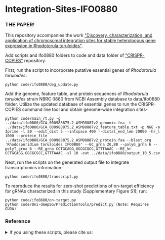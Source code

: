 # Integration-Sites-IFO0880

### THE PAPER!
This repository accompanies the work ["Discovery, characterization, and application of chromosomal integration sites for stable heterologous gene expression in Rhodotorula toruloides"](https://www.sciencedirect.com/science/article/abs/pii/S1096717625000138).

Add scripts and ifo0880 folders to code and data folder of ["CRISPR-COPIES"](https://github.com/Zhao-Group/COPIES) repository.

First, run the script to incorporate putative essential genes of *Rhodotorula toruloides*:
```
python code/ifo0880/deg_update.py
```

Add the genome, feature table, and protein sequences of *Rhodotorula toruloides* strain NBRC 0880 from NCBI Assembly database to data/ifo0880 folder. Utilize the updated database of essential genes to run the CRISPR-COPIES command line tool and obtain genome-wide integration sites- 
```
python code/main_rt.py -g ../data/ifo0880/GCA_000988875.2_ASM98887v2_genomic.fna -t ../data/ifo0880/GCA_000988875.2_ASM98887v2_feature_table.txt -p NGG -o 3prime -l 20 --edit_dist 5 --intspace 400 --distal_end_len 20000 -hr_l 1000 --protein_file ../data/ifo0880/GCA_000988875.2_ASM98887v2_protein.faa --blast_org 'Rhodosporidium toruloides IFO0880' --GC_grna 20,80 --polyG_grna 6 --polyT_grna 6 --RE_grna CCTGCAGG,GGCGCGCC,GTTTAAAC --RE_hr CCTGCAGG,GGCGCGCC,GTTTAAAC -sl 10 -out ../data/ifo0880/output_10_5.csv
```

Next, run the scripts on the generated output file to integrate transcriptomics information:
```
python code/ifo0880/transcript.py
```

To reproduce the results for zero-shot predictions of on-target efficiency for gRNAs characterized in this study (Supplementary Figure S1), run:
```
python code/ifo0880/on-target.py
python code/Uni-deepSG/PredictionTools/predict.py (Note: Requires CUDA)
```

### Reference
<details>
<summary>If you using these scripts, please cite us:</summary>

```bibtex
Xu, H., Shi, L., Boob, A. G., Park, W., Tan, S. I., Tran, V. G., ... & Zhao, H. (2025). Discovery, characterization, and application of chromosomal integration sites for stable heterologous gene expression in Rhodotorula toruloides. Metabolic Engineering.
```
</details>
